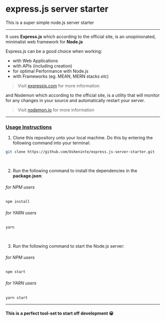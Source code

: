# express.js server starter

This is a super simple node.js server starter

- - -

It uses **Express.js** which according to the official site, is an unopinionated, minimalist web framework for **Node.js**

Express.js can be a good choice when working:
* with Web Applications  
* with APIs (including creation)
* for optimal Performance with Node.js
* with Frameworks (eg. MEAN, MERN stacks _etc_)

> Visit <a href="https://expressjs.com/" target="_blank" alt="expressjs.com">expressjs.com</a> for more information

and Nodemon which according to the official site, is a utility that will monitor for any changes in your source and automatically restart your server.

> Visit <a href="https://nodemon.io/" target="_blank" alt="nodemon.io">nodemon.io</a> for more information

- - -

### [Usage Instructions]()

1. Clone this repository unto your local machine. Do this by entering the following command into your terminal:

```bash
git clone https://github.com/Usheninte/express.js-server-starter.git
```

<br />

2. Run the following command to install the dependencies in the **package.json**:

###### for NPM users
```bash
npm install
```

###### for YARN users
```bash
yarn
```

<br />

3. Run the following command to start the Node.js server:

###### for NPM users
```bash
npm start
```

###### for YARN users
```bash
yarn start
```

- - -

#### This is a perfect tool-set to start off development 😀

